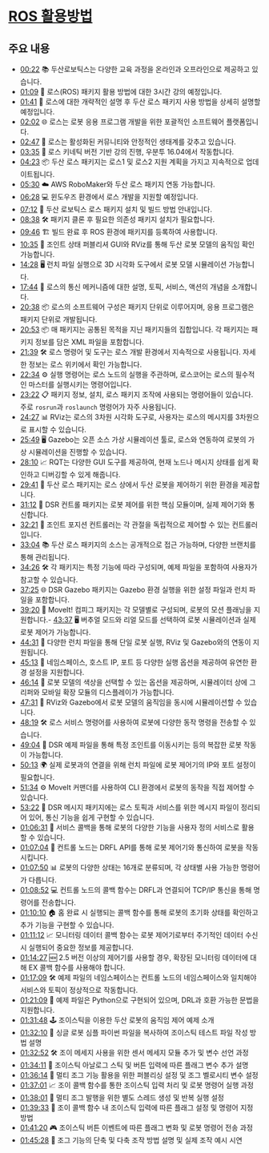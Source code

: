 # [ROS 활용방법](https://www.youtube.com/watch?v=TpvBziOb--A&list=PLEkBnBwQmnmvCREKyRleWnG8WwsANLuY-)

## 주요 내용

- [00:22](https://youtu.be/TpvBziOb--A?t=22s) 📚 두산로보틱스는 다양한 교육 과정을 온라인과 오프라인으로 제공하고 있습니다.
- [01:09](https://youtu.be/TpvBziOb--A?t=69s) 🤖 로스(ROS) 패키지 활용 방법에 대한 3시간 강의 예정입니다.
- [01:41](https://youtu.be/TpvBziOb--A?t=101s) 📖 로스에 대한 개략적인 설명 후 두산 로스 패키지 사용 방법을 상세히 설명할 예정입니다.
- [02:02](https://youtu.be/TpvBziOb--A?t=122s) 🌐 로스는 로봇 응용 프로그램 개발을 위한 포괄적인 소프트웨어 플랫폼입니다.
- [02:47](https://youtu.be/TpvBziOb--A?t=167s) 👥 로스는 활성화된 커뮤니티와 안정적인 생태계를 갖추고 있습니다.
- [03:35](https://youtu.be/TpvBziOb--A?t=215s) 🔄 로스 키네틱 버전 기반 강의 진행, 우분투 16.04에서 작동합니다.
- [04:23](https://youtu.be/TpvBziOb--A?t=263s) 📦 두산 로스 패키지는 로스1 및 로스2 지원 계획을 가지고 지속적으로 업데이트됩니다.
- [05:30](https://youtu.be/TpvBziOb--A?t=330s) ☁️ AWS RoboMaker와 두산 로스 패키지 연동 가능합니다.
- [06:28](https://youtu.be/TpvBziOb--A?t=388s) 💻 윈도우즈 환경에서 로스 개발을 지원할 예정입니다.
- [07:12](https://youtu.be/TpvBziOb--A?t=432s) 🔧 두산 로보틱스 로스 패키지 설치 및 빌드 방법 안내입니다.
- [08:38](https://youtu.be/TpvBziOb--A?t=518s) 🛠️ 패키지 클론 후 필요한 의존성 패키지 설치가 필요합니다.
- [09:46](https://youtu.be/TpvBziOb--A?t=586s) 🏗️ 빌드 완료 후 ROS 환경에 패키지를 등록하여 사용합니다.
- [10:35](https://youtu.be/TpvBziOb--A?t=635s) 🤖 조인트 상태 퍼블리셔 GUI와 RViz를 통해 두산 로봇 모델의 움직임 확인 가능합니다.
- [14:28](https://youtu.be/TpvBziOb--A?t=868s) 🖥️ 런치 파일 실행으로 3D 시각화 도구에서 로봇 모델 시뮬레이션 가능합니다.
- [17:44](https://youtu.be/TpvBziOb--A?t=1064s) 🔄 로스의 통신 메커니즘에 대한 설명, 토픽, 서비스, 액션의 개념을 소개합니다.
- [20:38](https://youtu.be/TpvBziOb--A?t=1238s) 📦 로스의 소프트웨어 구성은 패키지 단위로 이루어지며, 응용 프로그램은 패키지 단위로 개발됩니다.
- [20:53](https://youtu.be/TpvBziOb--A?t=1253s) 📦 매 패키지는 공통된 목적을 지닌 패키지들의 집합입니다. 각 패키지는 패키지 정보를 담은 XML 파일을 포함합니다.
- [21:39](https://youtu.be/TpvBziOb--A?t=1299s) 🛠️ 로스 명령어 및 도구는 로스 개발 환경에서 지속적으로 사용됩니다. 자세한 정보는 로스 위키에서 확인 가능합니다.
- [22:34](https://youtu.be/TpvBziOb--A?t=1354s) ⚙️ 실행 명령어는 로스 노드의 실행을 주관하며, 로스코어는 로스의 필수적인 마스터를 실행시키는 명령어입니다.
- [23:22](https://youtu.be/TpvBziOb--A?t=1402s) 📋 패키지 정보, 설치, 로스 패키지 조작에 사용되는 명령어들이 있습니다. 주로 `rosrun`과 `roslaunch` 명령어가 자주 사용됩니다.
- [24:27](https://youtu.be/TpvBziOb--A?t=1467s) 📊 RViz는 로스의 3차원 시각화 도구로, 사용자는 로스의 메시지를 3차원으로 표시할 수 있습니다.
- [25:49](https://youtu.be/TpvBziOb--A?t=1549s) 🖥️ Gazebo는 오픈 소스 가상 시뮬레이션 툴로, 로스와 연동하여 로봇의 가상 시뮬레이션을 진행할 수 있습니다.
- [28:10](https://youtu.be/TpvBziOb--A?t=1690s) 📈 RQT는 다양한 GUI 도구를 제공하여, 현재 노드나 메시지 상태를 쉽게 확인하고 디버깅할 수 있게 해줍니다.
- [29:41](https://youtu.be/TpvBziOb--A?t=1781s) 🤖 두산 로스 패키지는 로스 상에서 두산 로봇을 제어하기 위한 환경을 제공합니다.
- [31:12](https://youtu.be/TpvBziOb--A?t=1872s) 🔧 DSR 컨트롤 패키지는 로봇 제어를 위한 핵심 모듈이며, 실제 제어기와 통신합니다.
- [32:21](https://youtu.be/TpvBziOb--A?t=1941s) 🔄 조인트 포지션 컨트롤러는 각 관절을 독립적으로 제어할 수 있는 컨트롤러입니다.
- [33:04](https://youtu.be/TpvBziOb--A?t=1984s) 📚 두산 로스 패키지의 소스는 공개적으로 접근 가능하며, 다양한 브랜치를 통해 관리됩니다.
- [34:26](https://youtu.be/TpvBziOb--A?t=2066s) 🛠️ 각 패키지는 특정 기능에 따라 구성되며, 예제 파일을 포함하여 사용자가 참고할 수 있습니다.
- [37:25](https://youtu.be/TpvBziOb--A?t=2245s) 🌐 DSR Gazebo 패키지는 Gazebo 환경 실행을 위한 설정 파일과 런치 파일을 포함합니다.
- [39:20](https://youtu.be/TpvBziOb--A?t=2360s) 🔄 MoveIt! 컴피그 패키지는 각 모델별로 구성되며, 로봇의 모션 플래닝을 지원합니다.- [43:37](https://www.youtube.com/watch?v=TpvBziOb--A&t=2617s) 🖥️ 버추얼 모드와 리얼 모드를 선택하여 로봇 시뮬레이션과 실제 로봇 제어가 가능합니다.
- [44:31](https://www.youtube.com/watch?v=TpvBziOb--A&t=2671s) 🤖 다양한 런치 파일을 통해 단일 로봇 실행, RViz 및 Gazebo와의 연동이 지원됩니다.
- [45:13](https://www.youtube.com/watch?v=TpvBziOb--A&t=2713s) 🔄 네임스페이스, 호스트 IP, 포트 등 다양한 실행 옵션을 제공하여 유연한 환경 설정을 지원합니다.
- [46:14](https://www.youtube.com/watch?v=TpvBziOb--A&t=2774s) 🎨 로봇 모델의 색상을 선택할 수 있는 옵션을 제공하며, 시뮬레이터 상에 그리퍼와 모바일 확장 모듈의 디스플레이가 가능합니다.
- [47:31](https://www.youtube.com/watch?v=TpvBziOb--A&t=2851s) 📌 RViz와 Gazebo에서 로봇 모델의 움직임을 동시에 시뮬레이션할 수 있습니다.
- [48:19](https://www.youtube.com/watch?v=TpvBziOb--A&t=2899s) 🛠️ 로스 서비스 명령어를 사용하여 로봇에 다양한 동작 명령을 전송할 수 있습니다.
- [49:04](https://www.youtube.com/watch?v=TpvBziOb--A&t=2944s) 📖 DSR 예제 파일을 통해 특정 조인트를 이동시키는 등의 복잡한 로봇 작동이 가능합니다.
- [50:13](https://www.youtube.com/watch?v=TpvBziOb--A&t=3013s) 🌍 실제 로봇과의 연결을 위해 런치 파일에 로봇 제어기의 IP와 포트 설정이 필요합니다.
- [51:34](https://www.youtube.com/watch?v=TpvBziOb--A&t=3094s) ⚙️ MoveIt 커맨더를 사용하여 CLI 환경에서 로봇의 동작을 직접 제어할 수 있습니다.
- [53:22](https://www.youtube.com/watch?v=TpvBziOb--A&t=3202s) 💬 DSR 메시지 패키지에는 로스 토픽과 서비스를 위한 메시지 파일이 정리되어 있어, 통신 기능을 쉽게 구현할 수 있습니다.
- [01:06:31](https://www.youtube.com/watch?v=TpvBziOb--A&t=3991s) 🔄 서비스 콜백을 통해 로봇의 다양한 기능을 사용자 정의 서비스로 활용할 수 있습니다.
- [01:07:04](https://www.youtube.com/watch?v=TpvBziOb--A&t=4024s) 🤖 컨트롤 노드는 DRFL API를 통해 로봇 제어기와 통신하여 로봇을 작동시킵니다.
- [01:07:50](https://www.youtube.com/watch?v=TpvBziOb--A&t=4070s) 📊 로봇의 다양한 상태는 16개로 분류되며, 각 상태별 사용 가능한 명령어가 다릅니다.
- [01:08:52](https://www.youtube.com/watch?v=TpvBziOb--A&t=4132s) 💻 컨트롤 노드의 콜백 함수는 DRFL과 연결되어 TCP/IP 통신을 통해 명령어를 전송합니다.
- [01:10:10](https://www.youtube.com/watch?v=TpvBziOb--A&t=4210s) 🏠 홈 완료 시 실행되는 콜백 함수를 통해 로봇의 초기화 상태를 확인하고 추가 기능을 구현할 수 있습니다.
- [01:11:12](https://www.youtube.com/watch?v=TpvBziOb--A&t=4272s) 📈 모니터링 데이터 콜백 함수는 로봇 제어기로부터 주기적인 데이터 수신 시 실행되어 중요한 정보를 제공합니다.
- [01:14:27](https://www.youtube.com/watch?v=TpvBziOb--A&t=4467s) 🆕 2.5 버전 이상의 제어기를 사용할 경우, 확장된 모니터링 데이터에 대해 EX 콜백 함수를 사용해야 합니다.
- [01:17:09](https://www.youtube.com/watch?v=TpvBziOb--A&t=4629s) 🛠️ 예제 파일의 네임스페이스는 컨트롤 노드의 네임스페이스와 일치해야 서비스와 토픽이 정상적으로 작동합니다.
- [01:21:09](https://www.youtube.com/watch?v=TpvBziOb--A&t=4869s) 🐍 예제 파일은 Python으로 구현되어 있으며, DRL과 호환 가능한 문법을 지원합니다.
- [01:31:48](https://www.youtube.com/watch?v=TpvBziOb--A&t=5508s) 🕹️ 조이스틱을 이용한 두산 로봇의 움직임 제어 예제 소개
- [01:32:10](https://www.youtube.com/watch?v=TpvBziOb--A&t=5530s) 📝 싱글 로봇 심플 파이썬 파일을 복사하여 조이스틱 테스트 파일 작성 방법 설명
- [01:32:52](https://www.youtube.com/watch?v=TpvBziOb--A&t=5572s) 🛠️ 조이 메세지 사용을 위한 센서 메세지 모듈 추가 및 변수 선언 과정
- [01:34:11](https://www.youtube.com/watch?v=TpvBziOb--A&t=5651s) 🚀 조이스틱 아날로그 스틱 및 버튼 입력에 따른 플래그 변수 추가 설명
- [01:36:14](https://www.youtube.com/watch?v=TpvBziOb--A&t=5774s) 🔧 멀티 조그 기능 활용을 위한 퍼블리싱 설정 및 조그 벨로시티 변수 설정
- [01:37:01](https://www.youtube.com/watch?v=TpvBziOb--A&t=5821s) 📈 조이 콜백 함수를 통한 조이스틱 입력 처리 및 로봇 명령어 실행 과정
- [01:38:01](https://www.youtube.com/watch?v=TpvBziOb--A&t=5881s) 🧵 멀티 조그 발행을 위한 별도 스레드 생성 및 반복 실행 설정
- [01:39:33](https://www.youtube.com/watch?v=TpvBziOb--A&t=5973s) 🔄 조이 콜백 함수 내 조이스틱 입력에 따른 플래그 설정 및 명령어 지정 방법
- [01:41:20](https://www.youtube.com/watch?v=TpvBziOb--A&t=6080s) 🎮 조이스틱 버튼 이벤트에 따른 플래그 변화 및 로봇 명령어 전송 과정
- [01:45:28](https://www.youtube.com/watch?v=TpvBziOb--A&t=6328s) 🤖 조그 기능의 단축 및 다축 조작 방법 설명 및 실제 조작 예시 시연
